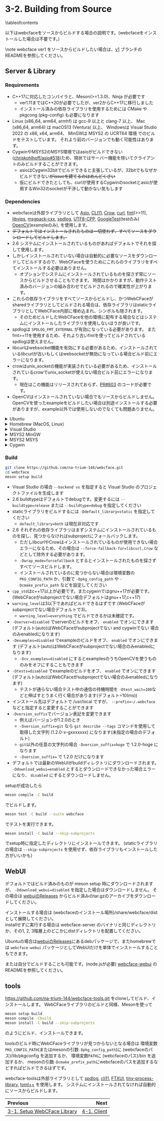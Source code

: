 # 3-2. Building from Source

\tableofcontents

以下はwebcfaceをソースからビルドする場合の説明です。(webcfaceをインストールした場合は不要です。)

\note
webcface ver1 をソースからビルドしたい場合は、[v1](https://github.com/na-trium-144/webcface/tree/v1) ブランチのREADMEを参照してください。

## Server & Library
### Requirements

* C++17に対応したコンパイラと、Meson(>=1.3.0)、Ninja が必要です
    * ver1.11まではC++20が必要でしたが、ver2からC++17に移行しました
    * インストール済みの依存ライブラリを使用するためには CMake や pkgcong (pkg-config) も必要になります
* Linux (x86_64, arm64, armhf) は gcc-9 以上と clang-7 以上、
Mac (x86_64, arm64) は macOS13 (Ventura) 以上、
Windowsは Visual Studio 2022 の x86, x64, arm64、
MinGWは MSYS2 の UCRT64 環境
でのビルドをテストしています。
それより前のバージョンでも動く可能性はあります。
* CygwinやMSYS2のMSYS環境ではasioがビルドできない([chriskohlhoff/asio#518](https://github.com/chriskohlhoff/asio/issues/518))ため、現状ではサーバー機能を除いてクライアントのみビルドすることができます。
    * asioはCygwin32bitでビルドできると主張しているが、32bitでもなぜかビルドできない<del>がissueを建てるのはめんどくさい</del>
    * 仮にビルドできたとしても、curlが使用するCygwinのsocketとasioが使用するWin32のsocketが干渉して動かない気もします

### Dependencies

<!-- subprojects/ 以下のファイル名順 -->
* webcfaceは外部ライブラリとして
[Asio](https://github.com/chriskohlhoff/asio),
[CLI11](https://github.com/CLIUtils/CLI11.git),
[Crow](https://github.com/CrowCpp/Crow),
[curl](https://github.com/curl/curl),
[fmt](https://github.com/fmtlib/fmt)(>=11),
[libvips](https://github.com/libvips/libvips),
[msgpack-cxx](https://github.com/msgpack/msgpack-c),
[spdlog](https://github.com/gabime/spdlog),
[UTF8-CPP](https://github.com/nemtrif/utfcpp),
[GoogleTest](https://github.com/google/googletest)(testのみ)
[OpenCV](https://opencv.org/)(exampleのみ),
を使用します。
* <del>デフォルトではインストールされたものは一切使わず、すべてソースをダウンロードしてビルドします。</del>
* <span class="since-c">2.6</span>
システムにインストールされているものがあればデフォルトでそれを探して使用します。
* しかしインストールされていない場合は自動的に必要なソースをダウンロードしてビルドするので、WebCFaceを使うためにこれらのライブラリをすべてインストールする必要はありません。
    * オプションでシステムにインストールされているものを探さず常にソースからビルドさせることもできます。
    時間はかかりますが、動作テスト済みのバージョンの組み合わせでビルドされるので確実性が上がります。
* これらの依存ライブラリをすべてソースからビルドし、かつWebCFaceがsharedライブラリとしてビルドされる場合は、依存ライブラリはstaticライブラリとしてWebCFace内部に埋め込まれ、シンボルも隠されます。
    * そのためビルドしたWebCFaceを他の環境に配布する場合などはシステムにインストールしたライブラリを使用しないほうが良いです。
* spdlogは `SPDLOG_FMT_EXTERNAL` が有効になっている必要があります。
またfmt>=11を使用するため、それより古いfmtを使ってビルドされているspdlogは使えません。
* libcurlはwebsocket機能を有効にする必要があるため、インストールされているlibcurlが古いもしくはwebsocketが無効になっている場合ビルド前にエラーになります。
* crowはunix_socketの機能が実装されている必要があるため、インストールされているcrowでunix_socketが使えない場合ビルド前にエラーになります。
    * 現在はこの機能はリリースされておらず、[PR#803](https://github.com/CrowCpp/Crow/pull/803) のコードが必要です。
* OpenCVはインストールされていない場合でもソースからビルドしません。OpenCVを使ったexampleをビルドしたい場合は別途インストールする必要がありますが、example以外では使用しないのでなくても問題ありません。

<details><summary>Ubuntu</summary>

```sh
sudo apt install build-essential git cmake pkg-config ninja-build
```
* ubuntu24.04
```sh
sudo apt install meson
```
* ubuntu22.04またはそれ以前ではaptでインストールできるmesonは古いので
```sh
sudo apt install python3-pip
pip install meson
```
* 依存ライブラリ(optional)
    * `libvips-dev` はwebsocketが無効の `libcurl4` に依存しているため使用できません。
    * `libspdlog-dev`, `libfmt-dev` は古いため使用できません。
```sh
# sudo apt install libasio-dev
# sudo apt install libcli11-dev        # (only on 22.04 or later)
# sudo apt install libmsgpack-cxx-dev  # (only on 24.04 or later)
```

</details>

<details><summary>Homebrew (MacOS, Linux)</summary>

```sh
brew install cmake meson ninja
```
* 依存ライブラリ(optional)
```
# brew install msgpack-cxx fmt spdlog asio cli11 utf8cpp vips curl
```

</details>

<details><summary>Visual Studio</summary>

* Visual Studio 2019 または 2022 をインストールしてください。
    * ImageMagickをソースからビルドするために Visual C++ ATL と MFC のコンポーネントも必要になります。
    * 2017でもビルドできるかもしれません(未確認)
* MesonとNinjaをインストールしてください。
    * https://github.com/mesonbuild/meson/releases からmsi形式でダウンロード、インストールできます
    (see also https://mesonbuild.com/Getting-meson.html)
    * または `choco install meson`
* Visual Studio の Developer Command Prompt からmesonコマンドを起動してください。

</details>

<details><summary>MSYS2 MinGW</summary>

```sh
pacman -S pactoys
pacboy -S git make gcc:p cmake:p ninja:p meson:p
```
* 依存ライブラリ(optional)
```sh
# pacboy -S msgpack-cxx:p fmt:p spdlog:p asio:p cli11:p utf8cpp:p vips:p
```

</details>

<details><summary>MSYS2 MSYS</summary>

```sh
pacman -S git make gcc cmake ninja meson
```

</details>

<details><summary>Cygwin</summary>

gcc-core, gcc-g++, cmake, make, meson, pkg-config, ninja をインストールしてください

</details>

### Build

```sh
git clone https://github.com/na-trium-144/webcface.git
cd webcface
meson setup build
```
* Visual Studio の場合 `--backend vs` を指定すると Visual Studio のプロジェクトファイルを生成します
* <span class="since-c">2.6</span> buildtypeはデフォルトでdebugです。変更するには `--buildtype=release` または `--buildtype=debug` を指定してください
* staticライブラリをビルドするには `-Ddefault_library=static` を指定してください
    * `default_library=both` は現在非対応です
* <span class="since-c">2.6</span> それぞれの依存ライブラリはまずシステムにインストールされているものを探し、見つからなければsubprojectにフォールバックします。
    * ただしlibcurlやCrowはインストールされているものが使用できない場合エラーになるため、その場合は
    `--force-fallback-for=libcurl,Crow`
    などとして除外する必要があります。
    * `-Dwrap_mode=forcefallback` とするとインストールされたものを探さずすべてソースビルドします。
    * インストールされているのに見つからない場合は環境変数の `PKG_CONFIG_PATH` か、引数で `-Dpkg_config_path` や `-Dcmake_prefix_path` などを設定してください
* `cpp_std`はc++17以上が必要です。またcygwinではgnu++17が必要です。
(WebCFaceがsubprojectでない場合デフォルトはgnu++17,c++17)
* `warning_level`は3以下であればビルドできるはずです
(WebCFaceがsubprojectでない場合デフォルトで3)。
    * `warning_level=everything` でビルドできるかは未確認です。
* `-Dserver=disabled` でserverのビルドをオフ、 `enabled` でオンにできます
(デフォルト(auto)はWebCFaceがsubprojectでない and cygwinでない 場合のみenabledになります)
* `-Dexamples=disabled` でexampleのビルドをオフ、 `enabled` でオンにできます
(デフォルト(auto)はWebCFaceがsubprojectでない場合のみenabledになります)
    * `-Dcv_examples=disabled` にするとexamplesのうちOpenCVを使うもののみをオフにすることもできます
* `-Dtests=disabled` でexampleのビルドをオフ、 `enabled` でオンにできます
(デフォルト(auto)はWebCFaceがsubprojectでない場合のみenabledになります)
    * テストが通らない場合テスト中の通信の待機時間を `-Dtest_wait=100`などと伸ばすとうまく行く場合があります(デフォルト=10(ms))
* インストール先はデフォルトで /usr/local ですが、 `--prefix=~/.webcface` などと指定すると変更することができます
* `-Dversion_suffix`でバージョン表記を変更できます
    * 例えばバージョンが1.2.0のとき
    * `-Dversion_suffix=git` なら `git describe --tags` コマンドを使用して取得した文字列 (1.2.0-x-gxxxxxxx) になります(未指定の場合のデフォルト)
    * `git`以外の任意の文字列の場合 `-Dversion_suffix=hoge` で 1.2.0-hoge になります
    * `-Dversion_suffix=` で 1.2.0 だけになります
* デフォルトでは最新のWebUIがbuildディレクトリにダウンロードされます。
`-Ddownload_webui=enabled` とするとダウンロードできなかった場合エラーになり、
`disabled` にするとダウンロードしません。

setupが成功したら
```sh
meson compile -C build
```
でビルドします。

```sh
meson test -C build --suite webcface
```
でテストを実行できます。

```sh
meson install -C build --skip-subprojects
```
でsetup時に指定したディレクトリにインストールできます。
(staticライブラリの場合は `--skip-subprojects` を使用せず、依存ライブラリもインストールした方がいいかも)

## WebUI

デフォルトではビルド済みのものが meson setup 時にダウンロードされますが、
`-Ddownload_webui=disabled` を指定した場合はダウンロードしません。
その場合は [webuiのReleases](https://github.com/na-trium-144/webcface-webui/releases) からビルド済みのtar.gzのアーカイブをダウンロードしてください。

インストールする場合は (webcfaceのインストール場所)/share/webcface/dist として展開してください。  
installせずに実行する場合は webcface-server のバイナリと同じディレクトリか、その1, 2, 3階層上のどこかにdistディレクトリを配置してください。

Ubuntuの場合は[webuiのReleases](https://github.com/na-trium-144/webcface-webui/releases)にあるdebパッケージで、またhomebrewでは `webcface-webui` パッケージとしてWebUIだけを単体でインストールすることもできます。

または自分でビルドすることも可能です。(node.jsが必要)
[webcface-webui](https://github.com/na-trium-144/webcface-webui) のREADMEを参照してください。

## tools

https://github.com/na-trium-144/webcface-tools.git をcloneしてビルド、インストールします。
WebCFaceライブラリのビルドと同様、Mesonを使って
```sh
meson setup build
meson compile -Cbuild
meson install -C build --skip-subprojects
```
のようにビルド、インストールできます。

toolsのビルド時にWebCFaceライブラリが見つからないとなる場合は
環境変数`PKG_CONFIG_PATH`(またはmesonの引数`-Dpkg_config_path`)に (webcfaceのパス)/lib/pkgconfig を追加するか、
環境変数`PATH`に (webcfaceのパス)/bin を追加するか、
mesonの引数`-Dcmake_prefix_path`にwebcfaceのパスを追加するなどすればビルドできるはずです。

webcface-toolsは外部ライブラリとして
[spdlog](https://github.com/gabime/spdlog),
[cli11](https://github.com/CLIUtils/CLI11.git),
[FTXUI](https://github.com/ArthurSonzogni/FTXUI),
[tiny-process-library](https://gitlab.com/eidheim/tiny-process-library),
[toml++](https://github.com/marzer/tomlplusplus)
を使用します。
システムにインストールされてなければ自動的にソースからビルドします。  

<div class="section_buttons">

| Previous |     Next |
|:---------|---------:|
| [3-1. Setup WebCFace Library](31_setup.md) | [4-1. Client](41_client.md) |

</div>
